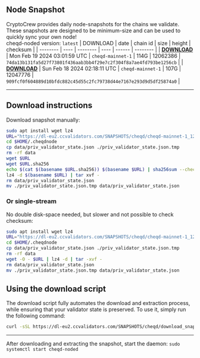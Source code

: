 ## Node Snapshot
CryptoCrew provides daily node-snapshots for the chains we validate. These snapshots are designed to be minimum-size and can be used to quickly sync your own node!  
cheqd-noded version: `latest`
| DOWNLOAD | date | chain id | size | height | checksum |
| -------- | ---- | -------- | ---- | ------ | -------- |
| **[DOWNLOAD](https://dl-eu2.ccvalidators.com/SNAPSHOTS/cheqd/cheqd-mainnet-1_12062386.tar.lz4)** | Mon Feb 19 2024 03:01:59 UTC | `cheqd-mainnet-1` | 114G | 12062386 | `74da13b131fa5d27f73801f436aab3bb4f29e7c2f304f8a7ae4fd793be1256cb` |
| **[DOWNLOAD](https://dl-eu2.ccvalidators.com/SNAPSHOTS/cheqd/cheqd-mainnet-1_12047776.tar.lz4)** | Sun Feb 18 2024 02:18:11 UTC | `cheqd-mainnet-1` | 107G | 12047776 | `909fcf0f604889d10bfdc882c45d55c2fc79738d44e7167e293d9d5df25874a0` |

---

## Download instructions
Download snapshot manually:
```sh
sudo apt install wget lz4
URL="https://dl-eu2.ccvalidators.com/SNAPSHOTS/cheqd/cheqd-mainnet-1_12062386.tar.lz4"
cd $HOME/.cheqdnode
cp data/priv_validator_state.json ./priv_validator_state.json.tmp
rm -rf data
wget $URL
wget $URL.sha256
echo $(cat $(basename $URL.sha256)) $(basename $URL) | sha256sum --check
lz4 -d $(basename $URL) | tar xvf -
rm data/priv_validator_state.json
mv ./priv_validator_state.json.tmp data/priv_validator_state.json
```

### Or single-stream
No double disk-space needed, but slower and not possible to check checksum:
```sh
sudo apt install wget lz4
URL="https://dl-eu2.ccvalidators.com/SNAPSHOTS/cheqd/cheqd-mainnet-1_12062386.tar.lz4"
cd $HOME/.cheqdnode
cp data/priv_validator_state.json ./priv_validator_state.json.tmp
rm -rf data
wget -O - $URL | lz4 -d | tar -xvf -
rm data/priv_validator_state.json
mv ./priv_validator_state.json.tmp data/priv_validator_state.json
```





## Using the download script

The download script fully automates the download and extraction process, while ensuring that your validator state is preserved. To use it, simply run the following command:
```sh
curl -sSL https://dl-eu2.ccvalidators.com/SNAPSHOTS/cheqd/download_snapshot.sh | bash
```
---

After downloading and extracting the snapshot, start the daemon: `sudo systemctl start cheqd-noded`

